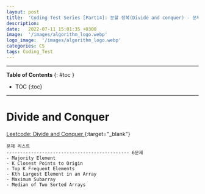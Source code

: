 ```yaml
---
layout: post
title:  'Coding Test Series [Part14]: 분할 정복(Divide and conquer) - 문제'
description: 
date:   2022-07-11 15:01:35 +0300
image:  '/images/algorithm_logo.webp'
logo_image:  '/images/algorithm_logo.webp'
categories: CS
tags: Coding_Test
---
```

---

**Table of Contents**
{: #toc }
*  TOC
{:toc}

---


# Divide and Conquer

[Leetcode: Divide and Conquer ](https://leetcode.com/tag/divide-and-conquer/){:target="_blank"}  


```
문제 리스트
--------------------------------------------- 6문제
- Majority Element
- K Closest Points to Origin
- Top K Frequent Elements
- Kth Largest Element in an Array
- Maximum Subarray
- Median of Two Sorted Arrays
```


